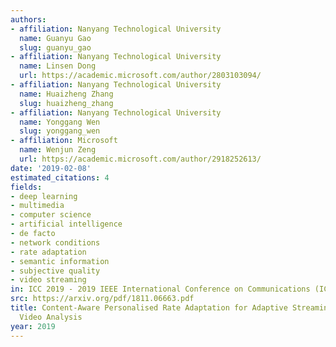 ```yaml
---
authors:
- affiliation: Nanyang Technological University
  name: Guanyu Gao
  slug: guanyu_gao
- affiliation: Nanyang Technological University
  name: Linsen Dong
  url: https://academic.microsoft.com/author/2803103094/
- affiliation: Nanyang Technological University
  name: Huaizheng Zhang
  slug: huaizheng_zhang
- affiliation: Nanyang Technological University
  name: Yonggang Wen
  slug: yonggang_wen
- affiliation: Microsoft
  name: Wenjun Zeng
  url: https://academic.microsoft.com/author/2918252613/
date: '2019-02-08'
estimated_citations: 4
fields:
- deep learning
- multimedia
- computer science
- artificial intelligence
- de facto
- network conditions
- rate adaptation
- semantic information
- subjective quality
- video streaming
in: ICC 2019 - 2019 IEEE International Conference on Communications (ICC)
src: https://arxiv.org/pdf/1811.06663.pdf
title: Content-Aware Personalised Rate Adaptation for Adaptive Streaming via Deep
  Video Analysis
year: 2019
---
```

